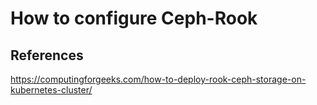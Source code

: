 # How to configure Ceph-Rook

## References

https://computingforgeeks.com/how-to-deploy-rook-ceph-storage-on-kubernetes-cluster/


